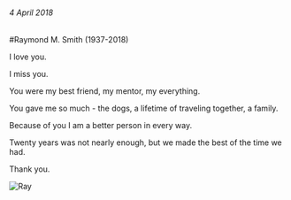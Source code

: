 ###### 4 April 2018
#Raymond M. Smith (1937-2018)

I love you. 

I miss you. 

You were my best friend, my mentor, my everything. 

You gave me so much - the dogs, a lifetime of traveling together, a family. 

Because of you I am a better person in every way. 

Twenty years was not nearly enough, but we made the best of the time we had.

Thank you.


![Ray](http://www.canineandkeyboard.com/images/post/ray.jpg)





